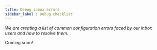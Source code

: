 ```yaml
---
title: Debug inbox errors 
sidebar_label : Debug checklist 
---
```


*We are creating a list of common configuration errors faced by our inbox users and how to resolve them.*

Coming soon!